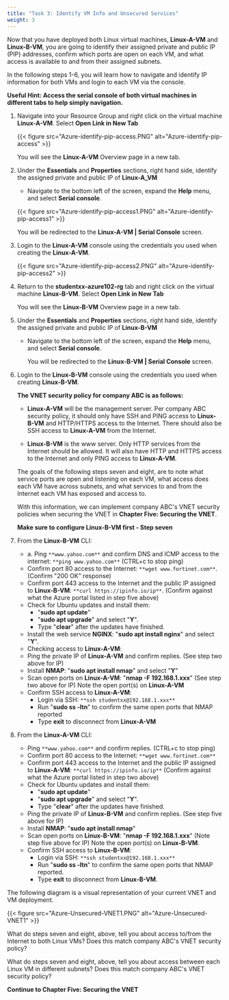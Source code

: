 ```yaml
---
title: "Task 3: Identify VM Info and Unsecured Services"
weight: 3
---
```


Now that you have deployed both Linux virtual machines, **Linux-A-VM** and **Linux-B-VM**, you are going to identify their assigned private and public IP (PIP) addresses, confirm which ports are open on each VM, and what access is available to and from their assigned subnets.

In the following steps 1-6, you will learn how to navigate and identify IP information for both VMs and login to each VM via the console.

 **Useful Hint: Access the serial console of both virtual machines in different tabs to help simply navigation.**

1. Navigate into your Resource Group and right click on the virtual machine **Linux-A-VM**.  Select **Open Link in New Tab**

    {{< figure src="Azure-identify-pip-access.PNG" alt="Azure-identify-pip-access" >}}

    You will see the **Linux-A-VM** Overview page in a new tab.

1. Under the **Essentials** and **Properties** sections, right hand side, identify the assigned private and public IP of **Linux-A_VM**

    - Navigate to the bottom left of the screen, expand the **Help** menu, and select **Serial console**.

    {{< figure src="Azure-identify-pip-access1.PNG" alt="Azure-identify-pip-access1" >}}

    You will be redirected to the **Linux-A-VM | Serial Console** screen.

1. Login to the **Linux-A-VM** console using the credentials you used when creating the **Linux-A-VM**.

    {{< figure src="Azure-identify-pip-access2.PNG" alt="Azure-identify-pip-access2" >}}

1. Return to the **studentxx-azure102-rg** tab and right click on the virtual machine **Linux-B-VM**.  Select **Open Link in New Tab**  

    You will see the **Linux-B-VM** Overview page in a new tab.

1. Under the **Essentials** and **Properties** sections, right hand side, identify the assigned private and public IP of **Linux-B-VM**

    - Navigate to the bottom left of the screen, expand the **Help** menu, and select **Serial console**.

        You will be redirected to the **Linux-B-VM | Serial Console** screen.

1. Login to the **Linux-B-VM** console using the credentials you used when creating **Linux-B-VM**.

    **The VNET security policy for company ABC is as follows:**

    - **Linux-A-VM** will be the management server. Per company ABC security policy, it should only have SSH and PING access to **Linux-B-VM** and HTTP/HTTPS access to the Internet. There should also be SSH access to **Linux-A-VM** from the Internet.

    - **Linux-B-VM** is the www server. Only HTTP services from the Internet should be allowed.  It will also have HTTP and HTTPS access to the Internet and only PING access to **Linux-A-VM**.

    The goals of the following steps seven and eight, are to note what service ports are open and listening on each VM, what access does each VM have across subnets, and what services to and from the Internet each VM has exposed and access to.  

    With this information, we can implement company ABC's VNET security policies when securing the VNET in **Chapter Five: Securing the VNET**.  

    **Make sure to configure **Linux-B-VM** first - Step seven**
1. From the **Linux-B-VM** CLI:

    - a. Ping `**www.yahoo.com**` and confirm DNS and ICMP access to the internet:  `**ping www.yahoo.com**` (CTRL+c to stop ping)
    - Confirm port 80 access to the Internet:  `**wget www.fortinet.com**`.  (Confirm "200 OK" response)
    - Confirm port 443 access to the Internet and the public IP assigned to **Linux-B-VM**: `**curl https://ipinfo.io/ip**`.  (Confirm against what the Azure portal listed in step five above)
    - Check for Ubuntu updates and install them:  
        - "**sudo apt update**"
        - "**sudo apt upgrade**" and select "**Y**".
        - Type "**clear**" after the updates have finished.
    - Install the web service **NGINX**:  "**sudo apt install nginx**" and select "**Y**".
    - Checking access to **Linux-A-VM**:
    - Ping the private IP of **Linux-A-VM** and confirm replies.  (See step two above for IP)
    - Install **NMAP**:  "**sudo apt install nmap**" and select "**Y**"
    - Scan open ports on **Linux-A-VM**:  "**nmap -F 192.168.1.xxx**"  (See step two above for IP)
    Note the open port(s) on **Linux-A-VM**
    - Confirm SSH access to **Linux-A-VM**:
        - Login via SSH:  `**ssh studentxx@192.168.1.xxx**`
        - Run "**sudo ss -ltn**" to confirm the same open ports that NMAP reported
        - Type **exit** to disconnect from **Linux-A-VM**

1. From the **Linux-A-VM** CLI:
    - Ping `**www.yahoo.com**` and confirm replies.  (CTRL+c to stop ping)
    - Confirm port 80 access to the Internet:  `**wget www.fortinet.com**`
    - Confirm port 443 access to the Internet and the public IP assigned to **Linux-A-VM**: `**curl https://ipinfo.io/ip**`  (Confirm against what the Azure portal listed in step two above)
    - Check for Ubuntu updates and install them:  
        - "**sudo apt update**"
        - "**sudo apt upgrade**" and select "**Y**".
        - Type "**clear**" after the updates have finished.
    - Ping the private IP of **Linux-B-VM** and confirm replies.  (See step five above for IP)
    - Install **NMAP**:  "**sudo apt install nmap**"
    - Scan open ports on **Linux-B-VM**:  "**nmap -F 192.168.1.xxx**"  (Note step five above for IP)
    Note the open port(s) on **Linux-B-VM**.
    - Confirm SSH access to **Linux-B-VM**:
        - Login via SSH:  `**ssh studentxx@192.168.1.xxx**`
        - Run "**sudo ss -ltn**" to confirm the same open ports that NMAP reported.
        - Type **exit** to disconnect from **Linux-B-VM**.

The following diagram is a visual representation of your current VNET and VM deployment.

{{< figure src="Azure-Unsecured-VNET1.PNG" alt="Azure-Unsecured-VNET1" >}}

What do steps seven and eight, above, tell you about access to/from the Internet to both Linux VMs?  Does this match company ABC's VNET security policy?

What do steps seven and eight, above, tell you about access between each Linux VM in different subnets?  Does this match company ABC's VNET security policy?

**Continue to Chapter Five: Securing the VNET**
